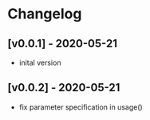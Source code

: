 # Changelog 

## [v0.0.1] - 2020-05-21
  - inital version
## [v0.0.2] - 2020-05-21
  - fix parameter specification in usage()
